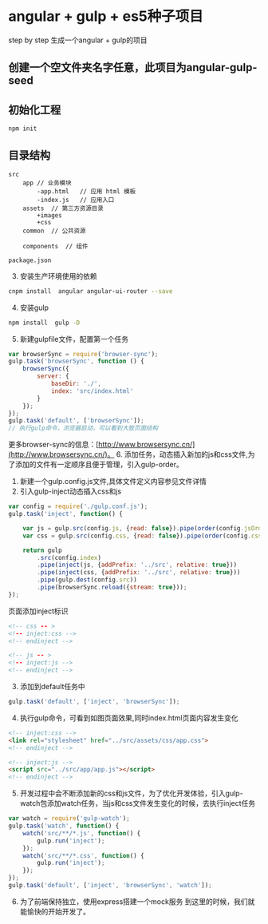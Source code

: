 # angular + gulp + es5种子项目
step by step 生成一个angular + gulp的项目
## 创建一个空文件夹名字任意，此项目为angular-gulp-seed
## 初始化工程
```bash
npm init
```
## 目录结构
```
src
	app	// 业务模块
		-app.html	// 应用 html 模板
		-index.js	// 应用入口
	assets	// 第三方资源目录
		+images
		+css
	common	// 公共资源

	components	// 组件

package.json
```

3. 安装生产环境使用的依赖
```bash
cnpm install  angular angular-ui-router --save
```
4. 安装gulp
```bash
npm install  gulp -D
```
5. 新建gulpfile文件，配置第一个任务
```js
var browserSync = require('browser-sync');
gulp.task('browserSync', function () {
    browserSync({
        server: {
            baseDir: './',
            index: 'src/index.html'
        }
    });
});
gulp.task('default', ['browserSync']);
// 执行gulp命令，浏览器启动，可以看到大致页面结构
```
更多browser-sync的信息：[http://www.browsersync.cn/](http://www.browsersync.cn/)。
6. 添加任务，动态插入新加的js和css文件,为了添加的文件有一定顺序且便于管理，引入gulp-order。

1. 新建一个gulp.config.js文件,具体文件定义内容参见文件详情
2. 引入gulp-inject动态插入css和js
```js
var config = require('./gulp.conf.js');
gulp.task('inject', function() {

	var js = gulp.src(config.js, {read: false}).pipe(order(config.jsOrder));
	var css = gulp.src(config.css, {read: false}).pipe(order(config.cssOrder));

	return gulp
		.src(config.index)
		.pipe(inject(js, {addPrefix: '../src', relative: true}))
		.pipe(inject(css, {addPrefix: '../src', relative: true}))
		.pipe(gulp.dest(config.src))
		.pipe(browserSync.reload({stream: true}));
});
```
页面添加inject标识
```html
<!-- css -- >
<!-- inject:css -->
<!-- endinject -->

<!-- js -- >
<!-- inject:js -->
<!-- endinject -->
```
3. 添加到default任务中
```js
gulp.task('default', ['inject', 'browserSync']);
```
4. 执行gulp命令，可看到如图页面效果,同时index.html页面内容发生变化
```html
<!-- inject:css -->
<link rel="stylesheet" href="../src/assets/css/app.css">
<!-- endinject -->

<!-- inject:js -->
<script src="../src/app/app.js"></script>
<!-- endinject -->
```
5. 开发过程中会不断添加新的css和js文件，为了优化开发体验，引入gulp-watch包添加watch任务，当js和css文件发生变化的时候，去执行inject任务
```js
var watch = require('gulp-watch');
gulp.task('watch', function() {
	watch('src/**/*.js', function() {
		gulp.run('inject');
	});
	watch('src/**/*.css', function() {
		gulp.run('inject');
	});
});
gulp.task('default', ['inject', 'browserSync', 'watch']);
```

6. 为了前端保持独立，使用express搭建一个mock服务
到这里的时候，我们就能愉快的开始开发了。